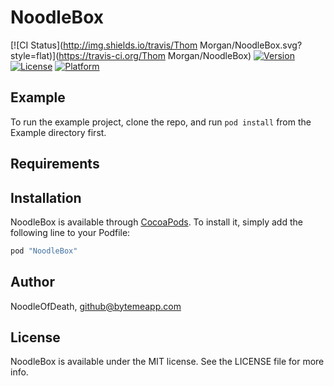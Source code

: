 # NoodleBox

[![CI Status](http://img.shields.io/travis/Thom Morgan/NoodleBox.svg?style=flat)](https://travis-ci.org/Thom Morgan/NoodleBox)
[![Version](https://img.shields.io/cocoapods/v/NoodleBox.svg?style=flat)](http://cocoapods.org/pods/NoodleBox)
[![License](https://img.shields.io/cocoapods/l/NoodleBox.svg?style=flat)](http://cocoapods.org/pods/NoodleBox)
[![Platform](https://img.shields.io/cocoapods/p/NoodleBox.svg?style=flat)](http://cocoapods.org/pods/NoodleBox)

## Example

To run the example project, clone the repo, and run `pod install` from the Example directory first.

## Requirements

## Installation

NoodleBox is available through [CocoaPods](http://cocoapods.org). To install
it, simply add the following line to your Podfile:

```ruby
pod "NoodleBox"
```

## Author

NoodleOfDeath, github@bytemeapp.com

## License

NoodleBox is available under the MIT license. See the LICENSE file for more info.
